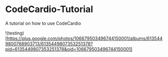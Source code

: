 # CodeCardio-Tutorial
A tutorial on how to use CodeCardio

!(testing)
[https://plus.google.com/photos/106679503496744150001/albums/6135449800768903713/6135449807353251378?pid=6135449807353251378&oid=106679503496744150001]
